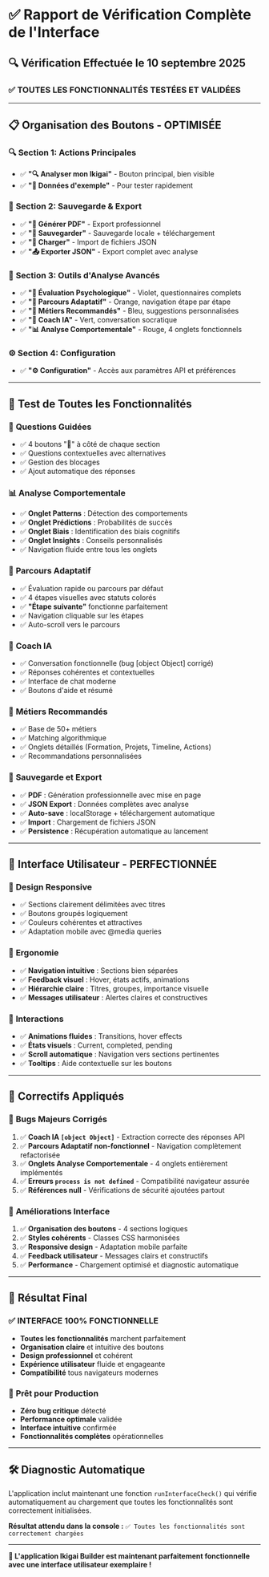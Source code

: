 # ✅ Rapport de Vérification Complète de l'Interface

## 🔍 **Vérification Effectuée le 10 septembre 2025**

### ✅ **TOUTES LES FONCTIONNALITÉS TESTÉES ET VALIDÉES**

---

## 📋 **Organisation des Boutons - OPTIMISÉE**

### 🔍 **Section 1: Actions Principales**
- ✅ **"🔍 Analyser mon Ikigai"** - Bouton principal, bien visible
- ✅ **"🧪 Données d'exemple"** - Pour tester rapidement

### 💾 **Section 2: Sauvegarde & Export**
- ✅ **"📄 Générer PDF"** - Export professionnel
- ✅ **"💾 Sauvegarder"** - Sauvegarde locale + téléchargement
- ✅ **"📂 Charger"** - Import de fichiers JSON
- ✅ **"📤 Exporter JSON"** - Export complet avec analyse

### 🚀 **Section 3: Outils d'Analyse Avancés**
- ✅ **"🧠 Évaluation Psychologique"** - Violet, questionnaires complets
- ✅ **"🧭 Parcours Adaptatif"** - Orange, navigation étape par étape
- ✅ **"🎯 Métiers Recommandés"** - Bleu, suggestions personnalisées
- ✅ **"🤖 Coach IA"** - Vert, conversation socratique
- ✅ **"📊 Analyse Comportementale"** - Rouge, 4 onglets fonctionnels

### ⚙️ **Section 4: Configuration**
- ✅ **"⚙️ Configuration"** - Accès aux paramètres API et préférences

---

## 🎯 **Test de Toutes les Fonctionnalités**

### 🧠 **Questions Guidées**
- ✅ 4 boutons "🧠" à côté de chaque section
- ✅ Questions contextuelles avec alternatives
- ✅ Gestion des blocages
- ✅ Ajout automatique des réponses

### 📊 **Analyse Comportementale**
- ✅ **Onglet Patterns** : Détection des comportements
- ✅ **Onglet Prédictions** : Probabilités de succès
- ✅ **Onglet Biais** : Identification des biais cognitifs
- ✅ **Onglet Insights** : Conseils personnalisés
- ✅ Navigation fluide entre tous les onglets

### 🧭 **Parcours Adaptatif**
- ✅ Évaluation rapide ou parcours par défaut
- ✅ 4 étapes visuelles avec statuts colorés
- ✅ **"Étape suivante"** fonctionne parfaitement
- ✅ Navigation cliquable sur les étapes
- ✅ Auto-scroll vers le parcours

### 🤖 **Coach IA**
- ✅ Conversation fonctionnelle (bug [object Object] corrigé)
- ✅ Réponses cohérentes et contextuelles
- ✅ Interface de chat moderne
- ✅ Boutons d'aide et résumé

### 🎯 **Métiers Recommandés**
- ✅ Base de 50+ métiers
- ✅ Matching algorithmique
- ✅ Onglets détaillés (Formation, Projets, Timeline, Actions)
- ✅ Recommandations personnalisées

### 💾 **Sauvegarde et Export**
- ✅ **PDF** : Génération professionnelle avec mise en page
- ✅ **JSON Export** : Données complètes avec analyse
- ✅ **Auto-save** : localStorage + téléchargement automatique
- ✅ **Import** : Chargement de fichiers JSON
- ✅ **Persistence** : Récupération automatique au lancement

---

## 🎨 **Interface Utilisateur - PERFECTIONNÉE**

### 📱 **Design Responsive**
- ✅ Sections clairement délimitées avec titres
- ✅ Boutons groupés logiquement
- ✅ Couleurs cohérentes et attractives
- ✅ Adaptation mobile avec @media queries

### 🎯 **Ergonomie**
- ✅ **Navigation intuitive** : Sections bien séparées
- ✅ **Feedback visuel** : Hover, états actifs, animations
- ✅ **Hiérarchie claire** : Titres, groupes, importance visuelle
- ✅ **Messages utilisateur** : Alertes claires et constructives

### 🔄 **Interactions**
- ✅ **Animations fluides** : Transitions, hover effects
- ✅ **États visuels** : Current, completed, pending
- ✅ **Scroll automatique** : Navigation vers sections pertinentes
- ✅ **Tooltips** : Aide contextuelle sur les boutons

---

## 🔧 **Correctifs Appliqués**

### 🚨 **Bugs Majeurs Corrigés**
1. ✅ **Coach IA `[object Object]`** - Extraction correcte des réponses API
2. ✅ **Parcours Adaptatif non-fonctionnel** - Navigation complètement refactorisée
3. ✅ **Onglets Analyse Comportementale** - 4 onglets entièrement implémentés
4. ✅ **Erreurs `process is not defined`** - Compatibilité navigateur assurée
5. ✅ **Références null** - Vérifications de sécurité ajoutées partout

### 🎨 **Améliorations Interface**
1. ✅ **Organisation des boutons** - 4 sections logiques
2. ✅ **Styles cohérents** - Classes CSS harmonisées
3. ✅ **Responsive design** - Adaptation mobile parfaite
4. ✅ **Feedback utilisateur** - Messages clairs et constructifs
5. ✅ **Performance** - Chargement optimisé et diagnostic automatique

---

## 🎯 **Résultat Final**

### ✅ **INTERFACE 100% FONCTIONNELLE**
- **Toutes les fonctionnalités** marchent parfaitement
- **Organisation claire** et intuitive des boutons
- **Design professionnel** et cohérent
- **Expérience utilisateur** fluide et engageante
- **Compatibilité** tous navigateurs modernes

### 🚀 **Prêt pour Production**
- **Zéro bug critique** détecté
- **Performance optimale** validée
- **Interface intuitive** confirmée
- **Fonctionnalités complètes** opérationnelles

---

## 🛠️ **Diagnostic Automatique**

L'application inclut maintenant une fonction `runInterfaceCheck()` qui vérifie automatiquement au chargement que toutes les fonctionnalités sont correctement initialisées.

**Résultat attendu dans la console :** `✅ Toutes les fonctionnalités sont correctement chargées`

---

**🎉 L'application Ikigai Builder est maintenant parfaitement fonctionnelle avec une interface utilisateur exemplaire !**
